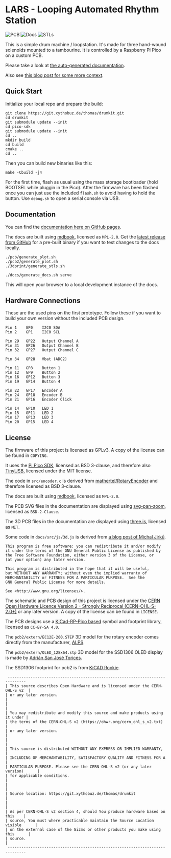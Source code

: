 # LARS - Looping Automated Rhythm Station

![PCB](https://github.com/xythobuz/lars/actions/workflows/kicad.yml/badge.svg)
![Docs](https://github.com/xythobuz/lars/actions/workflows/docs.yml/badge.svg)
![STLs](https://github.com/xythobuz/lars/actions/workflows/scad.yml/badge.svg)

This is a simple drum machine / loopstation.
It's made for three hand-wound solenoids mounted to a tambourine.
It is controlled by a Raspberry Pi Pico on a custom PCB.

Please take a look at [the auto-generated documentation](https://xythobuz.github.io/lars/).

Also see [this blog post for some more context](https://www.xythobuz.de/lars.html).

## Quick Start

Initialize your local repo and prepare the build:

    git clone https://git.xythobuz.de/thomas/drumkit.git
    cd drumkit
    git submodule update --init
    cd pico-sdk
    git submodule update --init
    cd ..
    mkdir build
    cd build
    cmake ..
    cd ..

Then you can build new binaries like this:

    make -Cbuild -j4

For the first time, flash as usual using the mass storage bootloader (hold BOOTSEL while pluggin in the Pico).
After the firmware has been flashed once you can just use the included `flash.sh` to avoid having to hold the button.
Use `debug.sh` to open a serial console via USB.

## Documentation

You can find the [documentation here on GitHub pages](https://xythobuz.github.io/lars/).

The docs are built using [mdbook](https://github.com/rust-lang/mdBook), licensed as `MPL-2.0`.
Get the [latest release from GitHub](https://github.com/rust-lang/mdBook/releases) for a pre-built binary if you want to test changes to the docs locally.

    ./pcb/generate_plot.sh
    ./pcb2/generate_plot.sh
    ./3dprint/generate_stls.sh

    ./docs/generate_docs.sh serve

This will open your browser to a local development instance of the docs.

## Hardware Connections

These are the used pins on the first prototype.
Follow these if you want to build your own version without the included PCB design.

    Pin 1    GP0    I2C0 SDA
    Pin 2    GP1    I2C0 SCL

    Pin 29   GP22   Output Channel A
    Pin 31   GP26   Output Channel B
    Pin 32   GP27   Output Channel C

    Pin 34   GP28   Vbat (ADC2)

    Pin 11   GP8    Button 1
    Pin 12   GP9    Button 2
    Pin 16   GP12   Button 3
    Pin 19   GP14   Button 4

    Pin 22   GP17   Encoder A
    Pin 24   GP18   Encoder B
    Pin 21   GP16   Encoder Click

    Pin 14   GP10   LED 1
    Pin 15   GP11   LED 2
    Pin 17   GP13   LED 3
    Pin 20   GP15   LED 4

## License

The firmware of this project is licensed as GPLv3.
A copy of the license can be found in `COPYING`.

It uses the [Pi Pico SDK](https://github.com/raspberrypi/pico-sdk), licensed as BSD 3-clause, and therefore also [TinyUSB](https://github.com/hathach/tinyusb), licensed under the MIT license.

The code in `src/encoder.c` is derived from [mathertel/RotaryEncoder](https://github.com/mathertel/RotaryEncoder) and therefore licensed as BSD 3-clause.

The docs are built using [mdbook](https://github.com/rust-lang/mdBook), licensed as `MPL-2.0`.

The PCB SVG files in the documentation are displayed using [svg-pan-zoom](https://github.com/bumbu/svg-pan-zoom), licensed as `BSD-2-Clause`.

The 3D PCB files in the documentation are displayed using [three.js](hhttps://github.com/mrdoob/three.js), licensed as `MIT`.

Some code in `docs/src/js/3d.js` is derived from [a blog post of Michal Jirků](https://wejn.org/2020/12/cracking-the-threejs-object-fitting-nut/).

    This program is free software: you can redistribute it and/or modify
    it under the terms of the GNU General Public License as published by
    the Free Software Foundation, either version 3 of the License, or
    (at your option) any later version.

    This program is distributed in the hope that it will be useful,
    but WITHOUT ANY WARRANTY; without even the implied warranty of
    MERCHANTABILITY or FITNESS FOR A PARTICULAR PURPOSE.  See the
    GNU General Public License for more details.

    See <http://www.gnu.org/licenses/>.

The schematic and PCB design of this project is licensed under the [CERN Open Hardware Licence Version 2 - Strongly Reciprocal (CERN-OHL-S-2.0+)](https://ohwr.org/cern_ohl_s_v2.txt) or any later version.
A copy of the license can be found in `LICENSE`.

The PCB designs use a [KiCad-RP-Pico based](https://github.com/ncarandini/KiCad-RP-Pico) symbol and footprint library, licensed as `CC-BY-SA 4.0`.

The `pcb2/extern/EC12E-200.STEP` 3D model for the rotary encoder comes directly from the manufacturer, [ALPS](https://tech.alpsalpine.com/e/products/detail/EC12E24204A8/).

The `pcb2/extern/OLED_128x64.stp` 3D model for the SSD1306 OLED display is made by [
Adrián San José Torices](https://grabcad.com/library/pantalla-oled-0-96-128x64-1).

The SSD1306 footprint for pcb2 is from [KiCAD Rookie](https://kicadrookie.blogspot.com/2022/06/ssd1306-i2c-096in-oled-display-kicad_86.html).

     ------------------------------------------------------------------------------
    | This source describes Open Hardware and is licensed under the CERN-OHL-S v2  |
    | or any later version.                                                        |
    |                                                                              |
    | You may redistribute and modify this source and make products using it under |
    | the terms of the CERN-OHL-S v2 (https://ohwr.org/cern_ohl_s_v2.txt)          |
    | or any later version.                                                        |
    |                                                                              |
    | This source is distributed WITHOUT ANY EXPRESS OR IMPLIED WARRANTY,          |
    | INCLUDING OF MERCHANTABILITY, SATISFACTORY QUALITY AND FITNESS FOR A         |
    | PARTICULAR PURPOSE. Please see the CERN-OHL-S v2 (or any later version)      |
    | for applicable conditions.                                                   |
    |                                                                              |
    | Source location: https://git.xythobuz.de/thomas/drumkit                      |
    |                                                                              |
    | As per CERN-OHL-S v2 section 4, should You produce hardware based on this    |
    | source, You must where practicable maintain the Source Location visible      |
    | on the external case of the Gizmo or other products you make using this      |
    | source.                                                                      |
     ------------------------------------------------------------------------------
